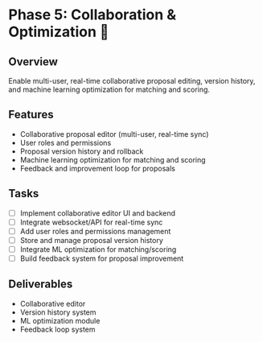 # Phase 5: Collaboration & Optimization 🤝

## Overview
Enable multi-user, real-time collaborative proposal editing, version history, and machine learning optimization for matching and scoring.

## Features
- Collaborative proposal editor (multi-user, real-time sync)
- User roles and permissions
- Proposal version history and rollback
- Machine learning optimization for matching and scoring
- Feedback and improvement loop for proposals

## Tasks
- [ ] Implement collaborative editor UI and backend
- [ ] Integrate websocket/API for real-time sync
- [ ] Add user roles and permissions management
- [ ] Store and manage proposal version history
- [ ] Integrate ML optimization for matching/scoring
- [ ] Build feedback system for proposal improvement

## Deliverables
- Collaborative editor
- Version history system
- ML optimization module
- Feedback loop system
